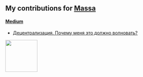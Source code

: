 ## My contributions for [Massa](https://massa.net/)

#### [Medium](https://medium.com/@MikhailKupriya2)

* [Децентрализация. Почему меня это должно волновать?](https://medium.com/@MikhailKupriya2/%D0%B4%D0%B5%D1%86%D0%B5%D0%BD%D1%82%D1%80%D0%B0%D0%BB%D0%B8%D0%B7%D0%B0%D1%86%D0%B8%D1%8F-%D0%BF%D0%BE%D1%87%D0%B5%D0%BC%D1%83-%D0%BC%D0%B5%D0%BD%D1%8F-%D1%8D%D1%82%D0%BE-%D0%B4%D0%BE%D0%BB%D0%B6%D0%BD%D0%BE-%D0%B2%D0%BE%D0%BB%D0%BD%D0%BE%D0%B2%D0%B0%D1%82%D1%8C-b9d9cbd6fddd)

<img src="https://media.giphy.com/media/WEwplhsxRcHz6rRdUx/giphy.gif" width="100px"/>
